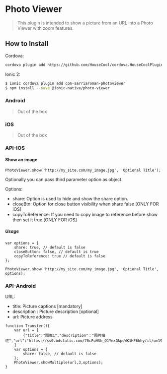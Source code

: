 # Photo Viewer  
> This plugin is intended to show a picture from an URL into a Photo Viewer with zoom features.

## How to Install

Cordova:
```bash
cordova plugin add https://github.com/HouseCool/cordova.HouseCoolPlugins.photoviewer.git
```

Ionic 2:
```bash
$ ionic cordova plugin add com-sarriaroman-photoviewer
$ npm install --save @ionic-native/photo-viewer
```

### Android
> Out of the box

### iOS
> Out of the box


### API-IOS

#### Show an image

```
PhotoViewer.show('http://my_site.com/my_image.jpg', 'Optional Title');
```

Optionally you can pass third parameter option as object.

Options:
* share: Option is used to hide and show the share option.
* closeBtn: Option for close button visibility when share false [ONLY FOR iOS]
* copyToReference: If you need to copy image to reference before show then set it true [ONLY FOR iOS]

##### Usage

```
var options = {
    share: true, // default is false
    closeButton: false, // default is true
    copyToReference: true // default is false
};

PhotoViewer.show('http://my_site.com/my_image.jpg', 'Optional Title', options);
```
### API-Android

URL:
* title: Picture captions [mandatory]
* description : Picture description [optional]
* url: Picture address 

```
function Transfer(){
    var url = [
        {"title":"图像1","description"："图片描述","url":"https://ss0.bdstatic.com/70cFuHSh_Q1YnxGkpoWK1HF6hhy/it/u=1982513715,1507401127&fm=26&gp=0.jpg"},
    ]
    var options = {
        share: false, // default is false
    };
    PhotoViewer.showMultiple(url,3,options);
}
```


